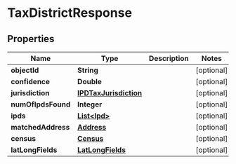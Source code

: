 
# TaxDistrictResponse

## Properties
Name | Type | Description | Notes
------------ | ------------- | ------------- | -------------
**objectId** | **String** |  |  [optional]
**confidence** | **Double** |  |  [optional]
**jurisdiction** | [**IPDTaxJurisdiction**](IPDTaxJurisdiction.md) |  |  [optional]
**numOfIpdsFound** | **Integer** |  |  [optional]
**ipds** | [**List&lt;Ipd&gt;**](Ipd.md) |  |  [optional]
**matchedAddress** | [**Address**](Address.md) |  |  [optional]
**census** | [**Census**](Census.md) |  |  [optional]
**latLongFields** | [**LatLongFields**](LatLongFields.md) |  |  [optional]



